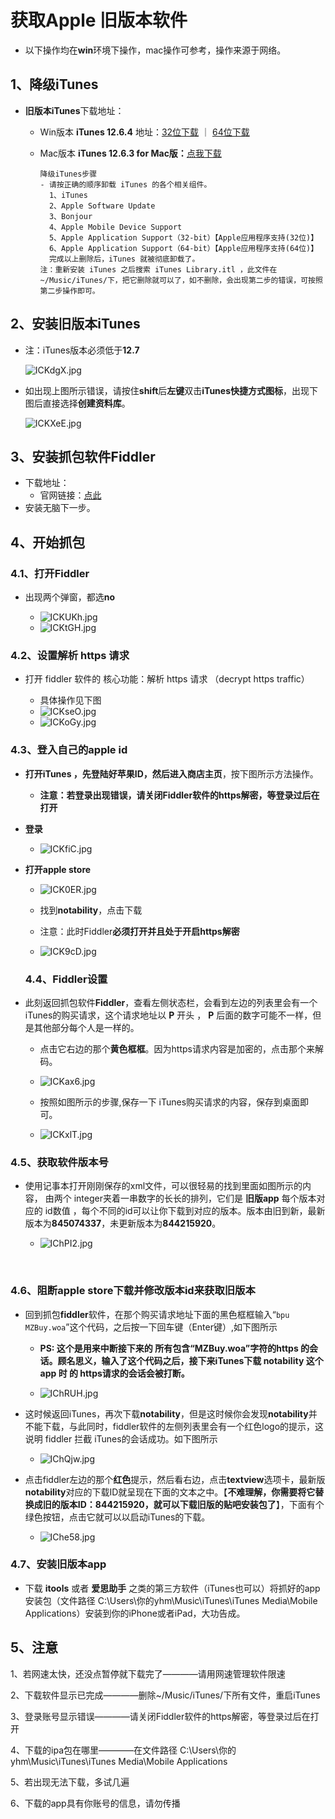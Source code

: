 # 获取Apple 旧版本软件

- 以下操作均在**win**环境下操作，mac操作可参考，操作来源于网络。

## 1、降级iTunes

- **旧版本iTunes**下载地址：

  - Win版本 **iTunes 12.6.4** 地址：[32位下载](https://secure-appldnld.apple.com/itunes12/091-60766-201803029-1F70CB08-3131-11E8-9791-31052B2AA206/iTunesSetup.exe) ｜ [64位下载](https://secure-appldnld.apple.com/itunes12/091-60765-201803029-1F70CB08-3131-11E8-9791-31052B2AA206/iTunes64Setup.exe)

  - Mac版本 **iTunes 12.6.3 for Mac版：**[点我下载 ](http://secure-appldnld.apple.com/itunes12/091-33628-20170922-EF8F0FE4-9FEF-11E7-B113-91CF9A97A551/iTunes12.6.3.dmg) 

    ```
    降级iTunes步骤
    - 请按正确的顺序卸载 iTunes 的各个相关组件。
      1、iTunes 
      2、Apple Software Update 
      3、Bonjour 
      4、Apple Mobile Device Support 
      5、Apple Application Support（32-bit）【Apple应用程序支持(32位)】 
      6、Apple Application Support（64-bit）【Apple应用程序支持(64位)】 
      完成以上删除后，iTunes 就被彻底卸载了。
    注：重新安装 iTunes 之后搜索 iTunes Library.itl ，此文件在~/Music/iTunes/下，把它删除就可以了，如不删除，会出现第二步的错误，可按照第二步操作即可。
    ```

    


## 2、安装旧版本iTunes

- 注：iTunes版本必须低于**12.7**

  

  ![ICKdgX.jpg](https://s6.jpg.cm/2021/11/02/ICKdgX.jpg)

  

- 如出现上图所示错误，请按住**shift**后**左键**双击**iTunes快捷方式图标**，出现下图后直接选择**创建资料库**。

  

  ![ICKXeE.jpg](https://s6.jpg.cm/2021/11/02/ICKXeE.jpg)

  

## 3、安装抓包软件Fiddler

- 下载地址：
  - 官网链接：[点此](https://www.telerik.com/download/fiddler)
- 安装无脑下一步。

## 4、开始抓包

### **4.1、打开Fiddler**

- 出现两个弹窗，都选**no**

  - ![ICKUKh.jpg](https://s6.jpg.cm/2021/11/02/ICKUKh.jpg)
  - ![ICKtGH.jpg](https://s6.jpg.cm/2021/11/02/ICKtGH.jpg)

  

### **4.2、设置解析 https 请求**

- 打开 fiddler 软件的 核心功能：解析 https 请求 （decrypt https traffic）

  - 具体操作见下图
  - ![ICKseO.jpg](https://s6.jpg.cm/2021/11/02/ICKseO.jpg)
  - ![ICKoGy.jpg](https://s6.jpg.cm/2021/11/02/ICKoGy.jpg)

  

### **4.3、登入自己的apple id**

- **打开iTunes ，先登陆好苹果ID，然后进入商店主页**，按下图所示方法操作。

  - **注意：若登录出现错误，请关闭Fiddler软件的https解密，等登录过后在打开**

- **登录**

  - ![ICKfiC.jpg](https://s6.jpg.cm/2021/11/02/ICKfiC.jpg)

    

  

- **打开apple store**

  

  - ![ICK0ER.jpg](https://s6.jpg.cm/2021/11/02/ICK0ER.jpg)

    

  - 找到**notability**，点击下载

    

  - 注意：此时Fiddler**必须打开并且处于开启https解密**

    

  - ![ICK9cD.jpg](https://s6.jpg.cm/2021/11/02/ICK9cD.jpg)

    

  ### 4.4、Fiddler设置

  

- 此刻返回抓包软件**Fiddler**，查看左侧状态栏，会看到左边的列表里会有一个iTunes的购买请求，这个请求地址以 **P** 开头 ， **P** 后面的数字可能不一样，但是其他部分每个人是一样的。

  - 点击它右边的那个**黄色框框**。因为https请求内容是加密的，点击那个来解码。

    

  - ![ICKax6.jpg](https://s6.jpg.cm/2021/11/02/ICKax6.jpg)

    

  - 按照如图所示的步骤,保存一下 iTunes购买请求的内容，保存到桌面即可。

    

  - ![ICKxlT.jpg](https://s6.jpg.cm/2021/11/02/ICKxlT.jpg)

    

### 4.5、获取软件版本号



  - 使用记事本打开刚刚保存的xml文件，可以很轻易的找到里面如图所示的内容， 由两个 integer夹着一串数字的长长的排列，它们是 **旧版app** 每个版本对应的 id数值 ，每个不同的id可以让你下载到对应的版本。版本由旧到新，最新版本为**845074337**，未更新版本为**844215920**。

    - ![IChPI2.jpg](https://s6.jpg.cm/2021/11/02/IChPI2.jpg)

​    

### 4.6、阻断apple store下载并修改版本id来获取旧版本



- 回到抓包**fiddler**软件，在那个购买请求地址下面的黑色框框输入“`bpu MZBuy.woa`”这个代码，之后按一下回车键（Enter键）,如下图所示

  - **PS: 这个是用来中断接下来的 所有包含“MZBuy.woa”字符的https 的会话。顾名思义，输入了这个代码之后，接下来iTunes下载 notability 这个app 时 的 https请求的会话会被打断。**

    

  - ![IChRUH.jpg](https://s6.jpg.cm/2021/11/02/IChRUH.jpg)

  

- 这时候返回iTunes，再次下载**notability**，但是这时候你会发现**notability**并不能下载，与此同时，fiddler软件的左侧列表里会有一个红色logo的提示，这说明 fiddler 拦截 iTunes的会话成功。如下图所示

  

  - ![IChQjw.jpg](https://s6.jpg.cm/2021/11/02/IChQjw.jpg)

  

- 点击fiddler左边的那个**红色**提示，然后看右边，点击**textview**选项卡，最新版**notability**对应的下载ID就呈现在下面的文本之中。【**不难理解，你需要将它替换成旧的版本ID：844215920，就可以下载旧版的贴吧安装包了**】，下面有个绿色按钮，点击它就可以以启动iTunes的下载。

  

  - ![IChe58.jpg](https://s6.jpg.cm/2021/11/02/IChe58.jpg)

    

### 4.7、安装旧版本app



- 下载 **itools** 或者 **爱思助手** 之类的第三方软件（iTunes也可以）将抓好的app安装包（文件路径 C:\Users\你的yhm\Music\iTunes\iTunes Media\Mobile Applications）安装到你的iPhone或者iPad，大功告成。

  

## 5、注意



1、若网速太快，还没点暂停就下载完了————请用网速管理软件限速

2、下载软件显示已完成————删除~/Music/iTunes/下所有文件，重启iTunes

3、登录账号显示错误————请关闭Fiddler软件的https解密，等登录过后在打开

4、下载的ipa包在哪里————在文件路径 C:\Users\你的yhm\Music\iTunes\iTunes Media\Mobile Applications

5、若出现无法下载，多试几遍

6、下载的app具有你账号的信息，请勿传播

